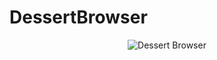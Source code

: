 # DessertBrowser

<p align="center">
  <img src="https://github.com/chaceburnette/DessertBrowser/blob/main/media/DessertBrowser.gif" alt="Dessert Browser" />
</p>
